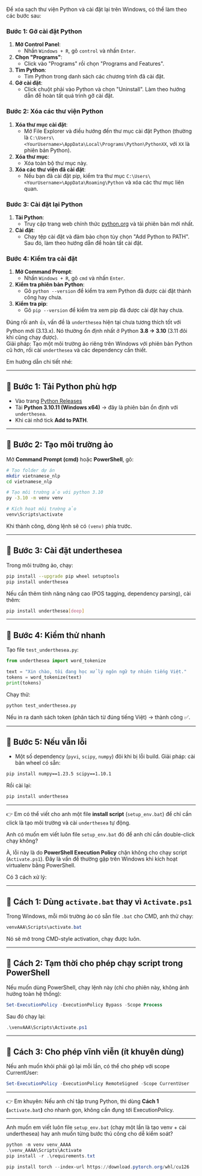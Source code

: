 Để xóa sạch thư viện Python và cài đặt lại trên Windows, có thể làm theo các bước sau:

### Bước 1: Gỡ cài đặt Python

1. **Mở Control Panel**:
   - Nhấn `Windows + R`, gõ `control` và nhấn `Enter`.
2. **Chọn "Programs"**:
   - Click vào "Programs" rồi chọn "Programs and Features".
3. **Tìm Python**:
   - Tìm Python trong danh sách các chương trình đã cài đặt.
4. **Gỡ cài đặt**:
   - Click chuột phải vào Python và chọn "Uninstall". Làm theo hướng dẫn để hoàn tất quá trình gỡ cài đặt.

### Bước 2: Xóa các thư viện Python

1. **Xóa thư mục cài đặt**:
   - Mở File Explorer và điều hướng đến thư mục cài đặt Python (thường là `C:\Users\<YourUsername>\AppData\Local\Programs\Python\PythonXX`, với `XX` là phiên bản Python).
2. **Xóa thư mục**:
   - Xóa toàn bộ thư mục này.
3. **Xóa các thư viện đã cài đặt**:
   - Nếu bạn đã cài đặt pip, kiểm tra thư mục `C:\Users\<YourUsername>\AppData\Roaming\Python` và xóa các thư mục liên quan.

### Bước 3: Cài đặt lại Python

1. **Tải Python**:
   - Truy cập trang web chính thức [python.org](http://python.org) và tải phiên bản mới nhất.
2. **Cài đặt**:
   - Chạy tệp cài đặt và đảm bảo chọn tùy chọn "Add Python to PATH". Sau đó, làm theo hướng dẫn để hoàn tất cài đặt.

### Bước 4: Kiểm tra cài đặt

1. **Mở Command Prompt**:
   - Nhấn `Windows + R`, gõ `cmd` và nhấn `Enter`.
2. **Kiểm tra phiên bản Python**:
   - Gõ `python --version` để kiểm tra xem Python đã được cài đặt thành công hay chưa.
3. **Kiểm tra pip**:
   - Gõ `pip --version` để kiểm tra xem pip đã được cài đặt hay chưa.

Đúng rồi anh 👍, vấn đề là `underthesea` hiện tại chưa tương thích tốt với Python mới (3.13.x). Nó thường ổn định nhất ở Python **3.8 → 3.10** (3.11 đôi khi cũng chạy được).  
 Giải pháp: Tạo một môi trường ảo riêng trên Windows với phiên bản Python cũ hơn, rồi cài `underthesea` và các dependency cần thiết.

Em hướng dẫn chi tiết nhé:

---

## 🔹 Bước 1: Tải Python phù hợp

- Vào trang [Python Releases](https://www.python.org/downloads/release/python-31011/)
- Tải **Python 3.10.11 (Windows x64)** → đây là phiên bản ổn định với `underthesea`.
- Khi cài nhớ tick **Add to PATH**.

---

## 🔹 Bước 2: Tạo môi trường ảo

Mở **Command Prompt (cmd)** hoặc **PowerShell**, gõ:

```bash
# Tạo folder dự án
mkdir vietnamese_nlp
cd vietnamese_nlp

# Tạo môi trường ảo với python 3.10
py -3.10 -m venv venv

# Kích hoạt môi trường ảo
venv\Scripts\activate
```

Khi thành công, dòng lệnh sẽ có `(venv)` phía trước.

---

## 🔹 Bước 3: Cài đặt underthesea

Trong môi trường ảo, chạy:

```bash
pip install --upgrade pip wheel setuptools
pip install underthesea
```

Nếu cần thêm tính năng nâng cao (POS tagging, dependency parsing), cài thêm:

```bash
pip install underthesea[deep]
```

---

## 🔹 Bước 4: Kiểm thử nhanh

Tạo file `test_underthesea.py`:

```python
from underthesea import word_tokenize

text = "Xin chào, tôi đang học xử lý ngôn ngữ tự nhiên tiếng Việt."
tokens = word_tokenize(text)
print(tokens)
```

Chạy thử:

```bash
python test_underthesea.py
```

Nếu in ra danh sách token (phân tách từ đúng tiếng Việt) → thành công ✅.

---

## 🔹 Bước 5: Nếu vẫn lỗi

- Một số dependency (`pyvi`, `scipy`, `numpy`) đôi khi bị lỗi build. Giải pháp: cài bản wheel có sẵn:

```bash
pip install numpy==1.23.5 scipy==1.10.1
```

Rồi cài lại:

```bash
pip install underthesea
```

---

👉 Em có thể viết cho anh một file **install script** (`setup_env.bat`) để chỉ cần click là tạo môi trường và cài `underthesea` tự động.

Anh có muốn em viết luôn file `setup_env.bat` đó để anh chỉ cần double-click chạy không?

À, lỗi này là do **PowerShell Execution Policy** chặn không cho chạy script (`Activate.ps1`). Đây là vấn đề thường gặp trên Windows khi kích hoạt virtualenv bằng PowerShell.

Có 3 cách xử lý:

---

## 🔹 Cách 1: Dùng `activate.bat` thay vì `Activate.ps1`

Trong Windows, mỗi môi trường ảo có sẵn file `.bat` cho CMD, anh thử chạy:

```powershell
venvAAA\Scripts\activate.bat
```

Nó sẽ mở trong CMD-style activation, chạy được luôn.

---

## 🔹 Cách 2: Tạm thời cho phép chạy script trong PowerShell

Nếu muốn dùng PowerShell, chạy lệnh này (chỉ cho phiên này, không ảnh hưởng toàn hệ thống):

```powershell
Set-ExecutionPolicy -ExecutionPolicy Bypass -Scope Process
```

Sau đó chạy lại:

```powershell
.\venvAAA\Scripts\Activate.ps1
```

---

## 🔹 Cách 3: Cho phép vĩnh viễn (ít khuyên dùng)

Nếu anh muốn khỏi phải gõ lại mỗi lần, có thể cho phép với scope CurrentUser:

```powershell
Set-ExecutionPolicy -ExecutionPolicy RemoteSigned -Scope CurrentUser
```

---

👉 Em khuyên: Nếu anh chỉ tập trung Python, thì dùng **Cách 1 (**`activate.bat`**)** cho nhanh gọn, không cần đụng tới ExecutionPolicy.

---

Anh muốn em viết luôn file `setup_env.bat` (chạy một lần là tạo venv + cài underthesea) hay anh muốn từng bước thủ công cho dễ kiểm soát?

```powershell
python -m venv venv_AAAA
.\venv_AAAA\Scripts\Activate
pip install -r .\requirements.txt

pip install torch --index-url https://download.pytorch.org/whl/cu126
